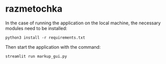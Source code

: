 # razmetochka

In the case of running the application on the local machine, the necessary modules need to be installed:

`python3 install -r requirements.txt`

Then start the application with the command:

`streamlit run markup_gui.py`
